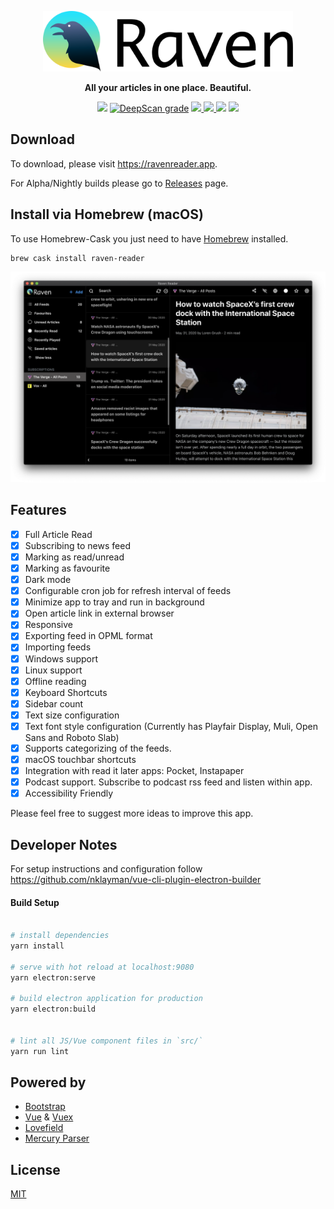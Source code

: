 <p align="center">
    <a href="https://github.com/hello-efficiency-inc/raven-reader/">
        <img alt="raven reader logo" src="https://github.com/hello-efficiency-inc/raven-reader/blob/master/src/assets/raven-logo.svg?raw=true" width="400">
    </a>
</p>

<p align="center">
    <strong>All your articles in one place. Beautiful.</strong>
</p>

<p align="center">
<img src="https://img.shields.io/github/package-json/v/hello-efficiency-inc/raven-reader">    
<a href="https://deepscan.io/dashboard#view=project&tid=10825&pid=13709&bid=237952"><img src="https://deepscan.io/api/teams/10825/projects/13709/branches/237952/badge/grade.svg" alt="DeepScan grade"></a>
<a href="https://travis-ci.org/mrgodhani/raven-reader">
<img src="https://travis-ci.org/mrgodhani/raven-reader.svg?branch=master">
</a>
<a href="https://david-dm.org/hello-efficiency-inc/raven-reader" title="dependencies status">
<img src="https://david-dm.org/hello-efficiency-inc/raven-reader/status.svg"/>
</a>
<a href="https://david-dm.org/hello-efficiency-inc/raven-reader?type=dev" title="devDependencies status">
<img src="https://david-dm.org/hello-efficiency-inc/raven-reader/dev-status.svg"/></a>
<a title="MadeWithVueJs.com Shield" href="https://madewithvuejs.com/p/rss-reader-v2-0/shield-link"> <img src="https://madewithvuejs.com/storage/repo-shields/12-shield.svg"/></a>
</p>

## Download
To download, please visit https://ravenreader.app.

For Alpha/Nightly builds please go to [Releases](https://github.com/hello-efficiency-inc/raven-reader/releases) page.

## Install via Homebrew (macOS)
To use Homebrew-Cask you just need to have [Homebrew](https://brew.sh/) installed.

```bash
brew cask install raven-reader
```


![darkscreenshot](/darkscreenshot.png)

## Features

- [x] Full Article Read
- [x] Subscribing to news feed
- [x] Marking as read/unread
- [x] Marking as favourite
- [x] Dark mode
- [x] Configurable cron job for refresh interval of feeds
- [x] Minimize app to tray and run in background
- [x] Open article link in external browser
- [x] Responsive
- [x] Exporting feed in OPML format
- [x] Importing feeds
- [x] Windows support
- [x] Linux support
- [x] Offline reading
- [x] Keyboard Shortcuts
- [x] Sidebar count
- [x] Text size configuration
- [x] Text font style configuration (Currently has Playfair Display, Muli, Open Sans and Roboto Slab)
- [x] Supports categorizing of the feeds. 
- [x] macOS touchbar shortcuts
- [x] Integration with read it later apps: Pocket, Instapaper
- [x] Podcast support. Subscribe to podcast rss feed and listen within app.
- [x] Accessibility Friendly

Please feel free to suggest more ideas to improve this app.


## Developer Notes

For setup instructions and configuration follow https://github.com/nklayman/vue-cli-plugin-electron-builder

#### Build Setup

``` bash

# install dependencies
yarn install

# serve with hot reload at localhost:9080
yarn electron:serve

# build electron application for production
yarn electron:build


# lint all JS/Vue component files in `src/`
yarn run lint

```

## Powered by

- [Bootstrap](https://getbootstrap.com)
- [Vue](https://www.vuejs.org) & [Vuex](https://vuex.vuejs.org)
- [Lovefield](https://github.com/google/lovefield)
- [Mercury Parser](https://mercury.postlight.com/web-parser/)


## License
[MIT](https://github.com/mrgodhani/rss-reader/blob/master/LICENSE)

